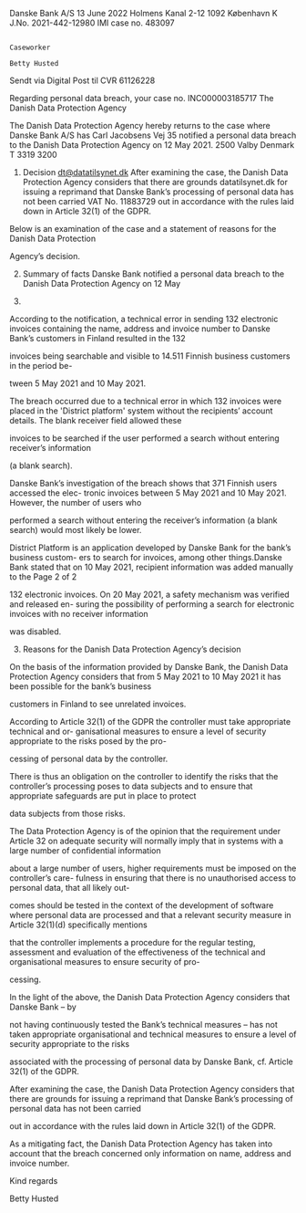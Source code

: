 Danske Bank A/S
                                                                                                      13 June 2022
Holmens Kanal 2-12
1092 København K                                                                                      J.No. 2021-442-12980
                                                                                                      IMI case no. 483097

                                                                                                      Caseworker
                                                                                                      Betty Husted
Sendt via Digital Post til CVR 61126228

Regarding personal data breach, your case no. INC000003185717                                         The Danish Data
                                                                                                      Protection Agency

The Danish Data Protection Agency hereby returns to the case where Danske Bank A/S has                Carl Jacobsens Vej 35
notified a personal data breach to the Danish Data Protection Agency on 12 May 2021.                  2500 Valby
                                                                                                      Denmark
                                                                                                      T 3319 3200
1. Decision
                                                                                                      dt@datatilsynet.dk
After examining the case, the Danish Data Protection Agency considers that there are grounds          datatilsynet.dk
for issuing a reprimand that Danske Bank’s processing of personal data has not been carried
                                                                                                      VAT No. 11883729
out in accordance with the rules laid down in Article 32(1) of the GDPR.

Below is an examination of the case and a statement of reasons for the Danish Data Protection

Agency’s decision.

2. Summary of facts
Danske Bank notified a personal data breach to the Danish Data Protection Agency on 12 May

2021.

According to the notification, a technical error in sending 132 electronic invoices containing the
name, address and invoice number to Danske Bank’s customers in Finland resulted in the 132

invoices being searchable and visible to 14.511 Finnish business customers in the period be-

tween 5 May 2021 and 10 May 2021.

The breach occurred due to a technical error in which 132 invoices were placed in the 'District
platform' system without the recipients’ account details. The blank receiver field allowed these

invoices to be searched if the user performed a search without entering receiver’s information

(a blank search).

Danske Bank’s investigation of the breach shows that 371 Finnish users accessed the elec-
tronic invoices between 5 May 2021 and 10 May 2021. However, the number of users who

performed a search without entering the receiver’s information (a blank search) would most
likely be lower.

District Platform is an application developed by Danske Bank for the bank’s business custom-
ers to search for invoices, among other things.Danske Bank stated that on 10 May 2021, recipient information was added manually to the              Page 2 of 2

132 electronic invoices. On 20 May 2021, a safety mechanism was verified and released en-
suring the possibility of performing a search for electronic invoices with no receiver information

was disabled.

3. Reasons for the Danish Data Protection Agency’s decision

On the basis of the information provided by Danske Bank, the Danish Data Protection Agency
considers that from 5 May 2021 to 10 May 2021 it has been possible for the bank’s business

customers in Finland to see unrelated invoices.

According to Article 32(1) of the GDPR the controller must take appropriate technical and or-
ganisational measures to ensure a level of security appropriate to the risks posed by the pro-

cessing of personal data by the controller.

There is thus an obligation on the controller to identify the risks that the controller’s processing
poses to data subjects and to ensure that appropriate safeguards are put in place to protect

data subjects from those risks.

The Data Protection Agency is of the opinion that the requirement under Article 32 on adequate
security will normally imply that in systems with a large number of confidential information

about a large number of users, higher requirements must be imposed on the controller’s care-
fulness in ensuring that there is no unauthorised access to personal data, that all likely out-

comes should be tested in the context of the development of software where personal data
are processed and that a relevant security measure in Article 32(1)(d) specifically mentions

that the controller implements a procedure for the regular testing, assessment and evaluation
of the effectiveness of the technical and organisational measures to ensure security of pro-

cessing.

In the light of the above, the Danish Data Protection Agency considers that Danske Bank – by

not having continuously tested the Bank’s technical measures – has not taken appropriate
organisational and technical measures to ensure a level of security appropriate to the risks

associated with the processing of personal data by Danske Bank, cf. Article 32(1) of the GDPR.

After examining the case, the Danish Data Protection Agency considers that there are grounds
for issuing a reprimand that Danske Bank’s processing of personal data has not been carried

out in accordance with the rules laid down in Article 32(1) of the GDPR.

As a mitigating fact, the Danish Data Protection Agency has taken into account that the breach
concerned only information on name, address and invoice number.

Kind regards

Betty Husted
